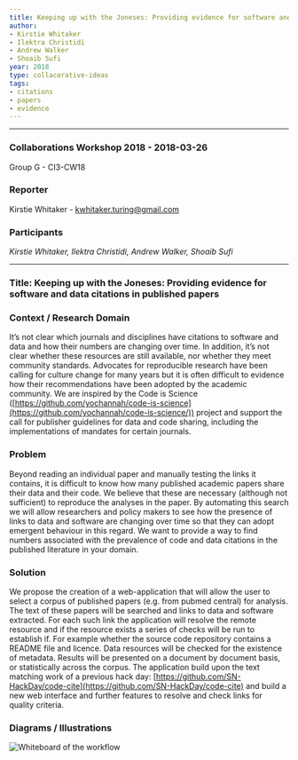```yaml
---
title: Keeping up with the Joneses: Providing evidence for software and data citations in published papers
author:
- Kirstie Whitaker
- Ilektra Christidi
- Andrew Walker
- Shoaib Sufi
year: 2018
type: collacorative-ideas
tags:
- citations
- papers
- evidence
---
```


<hr>

### Collaborations Workshop 2018 - 2018-03-26

Group G - CI3-CW18

### **Reporter**

Kirstie Whitaker - kwhitaker.turing@gmail.com

### **Participants**

_Kirstie Whitaker, Ilektra Christidi, Andrew Walker, Shoaib Sufi_

---

### Title: Keeping up with the Joneses: Providing evidence for software and data citations in published papers

### **Context / Research Domain**

It’s not clear which journals and disciplines have citations to software and data and how their numbers are changing over time. In addition, it’s not clear whether these resources are still available, nor whether they meet community standards. Advocates for reproducible research have been calling for culture change for many years but it is often difficult to evidence how their recommendations have been adopted by the academic community. We are inspired by the Code is Science ([https://github.com/yochannah/code-is-science](https://github.com/yochannah/code-is-science/)) project and support the call for publisher guidelines for data and code sharing, including the implementations of mandates for certain journals.

### **Problem**

Beyond reading an individual paper and manually testing the links it contains, it is difficult to know how many published academic papers share their data and their code. We believe that these are necessary (although not sufficient) to reproduce the analyses in the paper. By automating this search we will allow researchers and policy makers to see how the presence of links to data and software are changing over time so that they can adopt emergent behaviour in this regard. We want to provide a way to find numbers associated with the prevalence of code and data citations in the published literature in your domain.

### **Solution**

We propose the creation of a web-application that will allow the user to select a corpus of published papers (e.g. from pubmed central) for analysis. The text of these papers will be searched and links to data and software extracted. For each such link the application will resolve the remote resource and if the resource exists a series of checks will be run to establish if. For example whether the source code repository contains a README file and licence. Data resources will be checked for the existence of metadata. Results will be presented on a document by document basis, or statistically across the corpus. The application build upon the text matching work of a previous hack day: [https://github.com/SN-HackDay/code-cite](https://github.com/SN-HackDay/code-cite) and build a new web interface and further features to resolve and check links for quality criteria.

### **Diagrams / Illustrations**


![Whiteboard of the workflow](../images/cw18-joneses-whiteboard.png)
